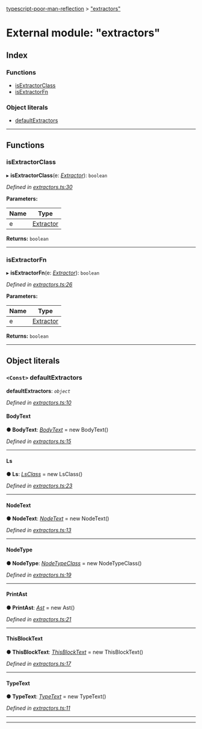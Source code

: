 [typescript-poor-man-reflection](../README.md) > ["extractors"](../modules/_extractors_.md)

# External module: "extractors"

## Index

### Functions

* [isExtractorClass](_extractors_.md#isextractorclass)
* [isExtractorFn](_extractors_.md#isextractorfn)

### Object literals

* [defaultExtractors](_extractors_.md#defaultextractors)

---

## Functions

<a id="isextractorclass"></a>

###  isExtractorClass

▸ **isExtractorClass**(e: *[Extractor](_types_.md#extractor)*): `boolean`

*Defined in [extractors.ts:30](https://github.com/cancerberoSgx/typescript-poor-man-reflection/blob/e049fbf/src/extractors.ts#L30)*

**Parameters:**

| Name | Type |
| ------ | ------ |
| e | [Extractor](_types_.md#extractor) |

**Returns:** `boolean`

___
<a id="isextractorfn"></a>

###  isExtractorFn

▸ **isExtractorFn**(e: *[Extractor](_types_.md#extractor)*): `boolean`

*Defined in [extractors.ts:26](https://github.com/cancerberoSgx/typescript-poor-man-reflection/blob/e049fbf/src/extractors.ts#L26)*

**Parameters:**

| Name | Type |
| ------ | ------ |
| e | [Extractor](_types_.md#extractor) |

**Returns:** `boolean`

___

## Object literals

<a id="defaultextractors"></a>

### `<Const>` defaultExtractors

**defaultExtractors**: *`object`*

*Defined in [extractors.ts:10](https://github.com/cancerberoSgx/typescript-poor-man-reflection/blob/e049fbf/src/extractors.ts#L10)*

<a id="defaultextractors.bodytext"></a>

####  BodyText

**● BodyText**: *[BodyText](../classes/_extractors_basic_bodytext_.bodytext.md)* =  new BodyText()

*Defined in [extractors.ts:15](https://github.com/cancerberoSgx/typescript-poor-man-reflection/blob/e049fbf/src/extractors.ts#L15)*

___
<a id="defaultextractors.ls"></a>

####  Ls

**● Ls**: *[LsClass](../classes/_extractors_fs_ls_.lsclass.md)* =  new LsClass()

*Defined in [extractors.ts:23](https://github.com/cancerberoSgx/typescript-poor-man-reflection/blob/e049fbf/src/extractors.ts#L23)*

___
<a id="defaultextractors.nodetext"></a>

####  NodeText

**● NodeText**: *[NodeText](../classes/_extractors_basic_nodetext_.nodetext.md)* =  new NodeText()

*Defined in [extractors.ts:13](https://github.com/cancerberoSgx/typescript-poor-man-reflection/blob/e049fbf/src/extractors.ts#L13)*

___
<a id="defaultextractors.nodetype"></a>

####  NodeType

**● NodeType**: *[NodeTypeClass](../classes/_extractors_nodetype_.nodetypeclass.md)* =  new NodeTypeClass()

*Defined in [extractors.ts:19](https://github.com/cancerberoSgx/typescript-poor-man-reflection/blob/e049fbf/src/extractors.ts#L19)*

___
<a id="defaultextractors.printast"></a>

####  PrintAst

**● PrintAst**: *[Ast](../classes/_extractors_ast_.ast.md)* =  new Ast()

*Defined in [extractors.ts:21](https://github.com/cancerberoSgx/typescript-poor-man-reflection/blob/e049fbf/src/extractors.ts#L21)*

___
<a id="defaultextractors.thisblocktext"></a>

####  ThisBlockText

**● ThisBlockText**: *[ThisBlockText](../classes/_extractors_basic_thisblocktext_.thisblocktext.md)* =  new ThisBlockText()

*Defined in [extractors.ts:17](https://github.com/cancerberoSgx/typescript-poor-man-reflection/blob/e049fbf/src/extractors.ts#L17)*

___
<a id="defaultextractors.typetext"></a>

####  TypeText

**● TypeText**: *[TypeText](../classes/_extractors_basic_typetext_.typetext.md)* =  new TypeText()

*Defined in [extractors.ts:11](https://github.com/cancerberoSgx/typescript-poor-man-reflection/blob/e049fbf/src/extractors.ts#L11)*

___

___

